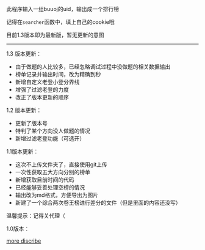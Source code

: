 此程序输入一组buuoj的uid，输出成一个排行榜

记得在`searcher`函数中，填上自己的cookie哦

目前1.3版本即为最新版，暂无更新的意图

---

1.3 版本更新：

- 由于做题的人比较多，已经忽略调试过程中没做题的相关数据输出
- 榜单记录并输出时间，改为精确到秒
- 新增自定义老登小登分界线
- 增强了过滤老登的力度
- 改正了版本更新的顺序

1.2 版本更新：

- 更新了版本号
- 特判了某个方向没人做题的情况
- 新增过滤老登功能（可选开）

1.1版本更新：

- 这次不上传文件夹了，直接使用git上传
- 一次性获取五大方向分别的榜单
- 新增获取目前时间的代码
- 已经能够妥善处理空榜的情况
- 输出改为md格式，方便导出为图片
- 新建了一个综合两次卷王榜进行差分的文件（但是里面的内容还没写）

温馨提示：记得关代理（

1.0版本：

[more discribe](https://coperlm.github.io/2024/09/17/%E5%85%B3%E4%BA%8Ectf%E5%8D%B7%E7%8E%8B%E6%8E%92%E8%A1%8C%E6%A6%9C%E7%9A%84%E9%A1%B9%E7%9B%AE%E8%AF%B4%E6%98%8E/)
